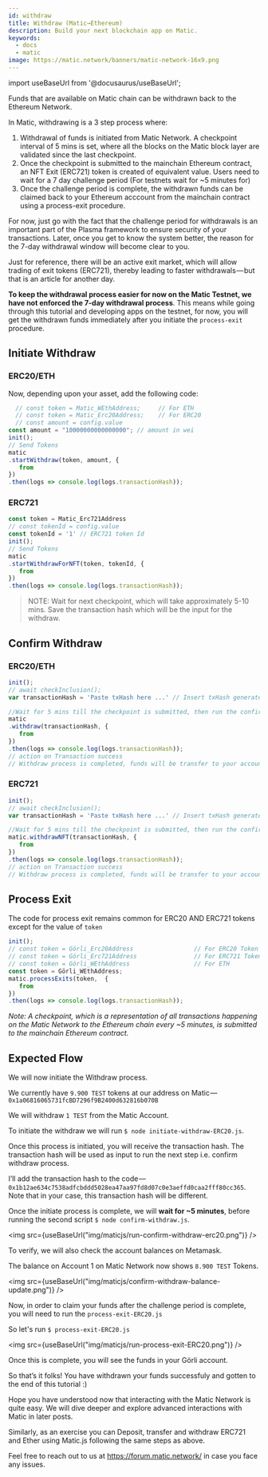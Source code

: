 ```yaml
---
id: withdraw
title: Withdraw (Matic→Ethereum)
description: Build your next blockchain app on Matic.
keywords:
  - docs
  - matic
image: https://matic.network/banners/matic-network-16x9.png 
---
```

import useBaseUrl from '@docusaurus/useBaseUrl';

Funds that are available on Matic chain can be withdrawn back to the Ethereum Network.

In Matic, withdrawing is a 3 step process where:

1. Withdrawal of funds is initiated from Matic Network. A checkpoint interval of 5 mins is set, where all the blocks on the Matic block layer are validated since the last checkpoint.
2. Once the checkpoint is submitted to the mainchain Ethereum contract, an NFT Exit (ERC721) token is created of equivalent value. Users need to wait for a 7 day challenge period (For testnets wait for ~5 minutes for)
3. Once the challenge period is complete, the withdrawn funds can be claimed back to your Ethereum acccount from the mainchain contract using a process-exit procedure.

For now, just go with the fact that the challenge period for withdrawals is an important part of the Plasma framework to ensure security of your transactions. Later, once you get to know the system better, the reason for the 7-day withdrawal window will become clear to you.

Just for reference, there will be an active exit market, which will allow trading of exit tokens (ERC721), thereby leading to faster withdrawals — but that is an article for another day.

**To keep the withdrawal process easier for now on the Matic Testnet, we have not enforced the 7-day withdrawal process**. This means while going through this tutorial and developing apps on the testnet, for now, you will get the withdrawn funds immediately after you initiate the `process-exit` procedure.

## Initiate Withdraw

### ERC20/ETH
Now, depending upon your asset, add the following code:

```js
  // const token = Matic_WEthAddress;     // For ETH
  // const token = Matic_Erc20Address;    // For ERC20
  // const amount = config.value
const amount = "10000000000000000"; // amount in wei
init();
// Send Tokens
matic
.startWithdraw(token, amount, {
   from
})
.then(logs => console.log(logs.transactionHash));
```

### ERC721
```js
const token = Matic_Erc721Address
// const tokenId = config.value
const tokenId = '1' // ERC721 token Id
init();
// Send Tokens
matic
.startWithdrawForNFT(token, tokenId, {
   from
})
.then(logs => console.log(logs.transactionHash));
```
> NOTE: Wait for next checkpoint, which will take approximately 5-10 mins. Save the transaction hash which will be the input for the withdraw.

## Confirm Withdraw

### ERC20/ETH
```js
init();
// await checkInclusion();
var transactionHash = 'Paste txHash here ...' // Insert txHash generated from initiate-withdraw.js 

//Wait for 5 mins till the checkpoint is submitted, then run the confirm withdraw
matic
.withdraw(transactionHash, {
   from
})
.then(logs => console.log(logs.transactionHash));
// action on Transaction success
// Withdraw process is completed, funds will be transfer to your account after challege period is over.
```
### ERC721
```js
init();
// await checkInclusion();
var transactionHash = 'Paste txHash here ...' // Insert txHash generated from initiate-withdraw.js 

//Wait for 5 mins till the checkpoint is submitted, then run the confirm withdraw
matic.withdrawNFT(transactionHash, {
   from
})
.then(logs => console.log(logs.transactionHash));
// action on Transaction success
// Withdraw process is completed, funds will be transfer to your account after challege period is over.
```

## Process Exit

The code for process exit remains common for ERC20 AND ERC721 tokens except for the value of `token`

```js
init();
// const token = Görli_Erc20Address                 // For ERC20 Token
// const token = Görli_Erc721Address                // For ERC721 Token
// const token = Görli_WEthAddress                  // For ETH
const token = Görli_WEthAddress;
matic.processExits(token,  {
   from
})
.then(logs => console.log(logs.transactionHash));
```

_Note: A checkpoint, which is a representation of all transactions happening on the Matic Network to the Ethereum chain every ~5 minutes, is submitted to the mainchain Ethereum contract._

## Expected Flow

We will now initiate the Withdraw process.

We currently have `9.900 TEST` tokens at our address on Matic — `0x1a06816065731fcBD7296f9B2400d632816b070B`

We will withdraw `1 TEST` from the Matic Account.

To initiate the withdraw we will run `$ node initiate-withdraw-ERC20.js`.

Once this process is initiated, you will receive the transaction hash. The transaction hash will be used as input to run the next step i.e. confirm withdraw process.

I’ll add the transaction hash to the code — `0x1b12ae634c7538adfcbddd5028ea47aa97fd8d07c0e3aeffd0caa2fff80cc365`. Note that in your case, this transaction hash will be different.

Once the initiate process is complete, we will **wait for ~5 minutes**, before running the second script `$ node confirm-withdraw.js`.

<img src={useBaseUrl("img/maticjs/run-confirm-withdraw-erc20.png")} />

To verify, we will also check the account balances on Metamask.

The balance on Account 1 on Matic Network now shows `8.900 TEST` Tokens.

<img src={useBaseUrl("img/maticjs/confirm-withdraw-balance-update.png")} />

Now, in order to claim your funds after the challenge period is complete, you will need to run the `process-exit-ERC20.js`

So let's run `$ process-exit-ERC20.js`

<img src={useBaseUrl("img/maticjs/run-process-exit-ERC20.png")} />

Once this is complete, you will see the funds in your Görli account.

So that’s it folks! You have withdrawn your funds successfuly and gotten to the end of this tutorial :)

Hope you have understood now that interacting with the Matic Network is quite easy. We will dive deeper and explore advanced interactions with Matic in later posts.

Similarly, as an exercise you can Deposit, transfer and withdraw ERC721 and Ether using Matic.js following the same steps as above.

Feel free to reach out to us at https://forum.matic.network/ in case you face any issues.

